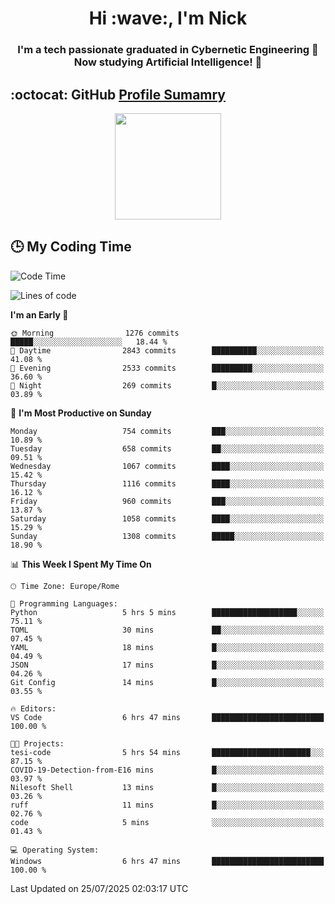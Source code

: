 <h1 align="center">Hi :wave:, I'm Nick</h1>

<h3 align="center">I'm a tech passionate graduated in Cybernetic Engineering 🤖<br>
Now studying Artificial Intelligence! 🧠</h3>


## :octocat: GitHub <a href="https://github.com/vn7n24fzkq/github-profile-summary-cards">Profile Sumamry</a>

<p align="center">
   <img style="height:170px;display:inline-block"  src="http://github-profile-summary-cards.vercel.app/api/cards/profile-details?username=CodeClimberNT&theme=github_dark" />
<!--    <img style="height:170px;display:inline-block"  src="http://github-profile-summary-cards.vercel.app/api/cards/repos-per-language?username=CodeClimberNT&theme=github_dark&exclude=" /> -->
</p>

 ## :clock3: My Coding Time 
 
<!--START_SECTION:waka-->
![Code Time](http://img.shields.io/badge/Code%20Time-748%20hrs%2057%20mins-blue)

![Lines of code](https://img.shields.io/badge/From%20Hello%20World%20I%27ve%20Written-6.2%20million%20lines%20of%20code-blue)

**I'm an Early 🐤** 

```text
🌞 Morning                1276 commits        █████░░░░░░░░░░░░░░░░░░░░   18.44 % 
🌆 Daytime                2843 commits        ██████████░░░░░░░░░░░░░░░   41.08 % 
🌃 Evening                2533 commits        █████████░░░░░░░░░░░░░░░░   36.60 % 
🌙 Night                  269 commits         █░░░░░░░░░░░░░░░░░░░░░░░░   03.89 % 
```
📅 **I'm Most Productive on Sunday** 

```text
Monday                   754 commits         ███░░░░░░░░░░░░░░░░░░░░░░   10.89 % 
Tuesday                  658 commits         ██░░░░░░░░░░░░░░░░░░░░░░░   09.51 % 
Wednesday                1067 commits        ████░░░░░░░░░░░░░░░░░░░░░   15.42 % 
Thursday                 1116 commits        ████░░░░░░░░░░░░░░░░░░░░░   16.12 % 
Friday                   960 commits         ███░░░░░░░░░░░░░░░░░░░░░░   13.87 % 
Saturday                 1058 commits        ████░░░░░░░░░░░░░░░░░░░░░   15.29 % 
Sunday                   1308 commits        █████░░░░░░░░░░░░░░░░░░░░   18.90 % 
```


📊 **This Week I Spent My Time On** 

```text
🕑︎ Time Zone: Europe/Rome

💬 Programming Languages: 
Python                   5 hrs 5 mins        ███████████████████░░░░░░   75.11 % 
TOML                     30 mins             ██░░░░░░░░░░░░░░░░░░░░░░░   07.45 % 
YAML                     18 mins             █░░░░░░░░░░░░░░░░░░░░░░░░   04.49 % 
JSON                     17 mins             █░░░░░░░░░░░░░░░░░░░░░░░░   04.26 % 
Git Config               14 mins             █░░░░░░░░░░░░░░░░░░░░░░░░   03.55 % 

🔥 Editors: 
VS Code                  6 hrs 47 mins       █████████████████████████   100.00 % 

🐱‍💻 Projects: 
tesi-code                5 hrs 54 mins       ██████████████████████░░░   87.15 % 
COVID-19-Detection-from-E16 mins             █░░░░░░░░░░░░░░░░░░░░░░░░   03.97 % 
Nilesoft Shell           13 mins             █░░░░░░░░░░░░░░░░░░░░░░░░   03.26 % 
ruff                     11 mins             █░░░░░░░░░░░░░░░░░░░░░░░░   02.76 % 
code                     5 mins              ░░░░░░░░░░░░░░░░░░░░░░░░░   01.43 % 

💻 Operating System: 
Windows                  6 hrs 47 mins       █████████████████████████   100.00 % 
```


 Last Updated on 25/07/2025 02:03:17 UTC
<!--END_SECTION:waka-->

